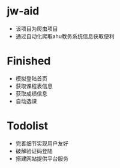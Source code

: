 # jw-aid
- 该项目为爬虫项目
- 通过自动化爬取ahu教务系统信息获取便利

# Finished
- 模拟登陆首页
- 获取课程表信息
- 获取成绩信息
- 自动选课

# Todolist
- 完善细节实现用户友好
- 破解验证码登陆
- 搭建网站提供平台服务
